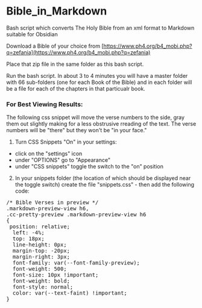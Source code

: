 # Bible_in_Markdown
Bash script which converts The Holy Bible from an xml format to Markdown suitable for Obsidian

Download a Bible of your choice from [https://www.ph4.org/b4_mobi.php?q=zefania](https://www.ph4.org/b4_mobi.php?q=zefania)

Place that zip file in the same folder as this bash script.

Run the bash script.  In about 3 to 4 minutes you will have a master folder with 66 sub-folders (one for each Book of the Bible) and in each folder will be a file for each of the chapters in that particualr book.

### For Best Viewing Results:
The following css snippet will move the verse numbers to the side, gray them out slightly making for a less obstrusive rreading of the text.  The verse numbers will be "there" but they won't be "in your face."

1. Turn CSS Snippets "On" in your settings:
- click on the "settings" icon
- under "OPTIONS" go to "Appearance"
- under "CSS snippets" toggle the switch to the "on" position 
2. In your snippets folder (the location of which should be displayed near the toggle switch) create the file "snippets.css"  - then add the following code:

<pre>
/* Bible Verses in preview */
.markdown-preview-view h6,
.cc-pretty-preview .markdown-preview-view h6
{
 position: relative;
  left: -4%;
  top: 18px;
  line-height: 0px;
  margin-top: -20px;
  margin-right: 3px;
  font-family: var(--font-family-preview);
  font-weight: 500;
  font-size: 10px !important;
  font-weight: bold;
  font-style: normal;
  color: var(--text-faint) !important;
}
 
</pre>
